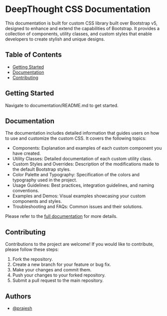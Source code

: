 # DeepThought CSS Documentation

This documentation is built for custom CSS library built over Bootstrap v5, designed to enhance and extend the capabilities of Bootstrap. It provides a collection of components, utility classes, and custom styles that enable developers to create stylish and  unique designs.

## Table of Contents

- [Getting Started](#getting-started)
- [Documentation](#documentation)
- [Contributing](#contributing)

## Getting Started

Navigate to documentation/README.md to get started.

## Documentation

The documentation includes detailed information that guides users on how to use and customize the custom CSS. It covers the following topics:

- Components: Explanation and examples of each custom component you have created.
- Utility Classes: Detailed documentation of each custom utility class.
- Custom Styles and Overrides: Description of the modifications made to the default Bootstrap styles.
- Color Palette and Typography: Specification of the colors and typography used in the project.
- Usage Guidelines: Best practices, integration guidelines, and naming conventions.
- Examples and Demos: Visual examples showcasing your custom components and styles.
- Troubleshooting and FAQs: Common issues and their solutions.

Please refer to the [full documentation](link-to-full-documentation) for more details.

## Contributing

Contributions to the project are welcome! If you would like to contribute, please follow these steps:

1. Fork the repository.
2. Create a new branch for your feature or bug fix.
3. Make your changes and commit them.
4. Push your changes to your forked repository.
5. Submit a pull request to the main repository.

## Authors

- [@prajesh](https://www.github.com/prajeshElEvEn)

